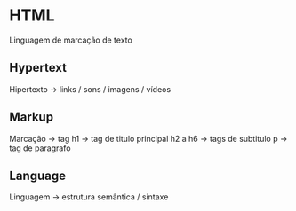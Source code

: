 # HTML
Linguagem de marcação de texto

## Hypertext
Hipertexto -> links / sons / imagens / vídeos

## Markup
Marcação -> tag
h1 -> tag de titulo principal
h2 a h6 -> tags de subtitulo
p -> tag de paragrafo


## Language
Linguagem -> estrutura semântica / sintaxe